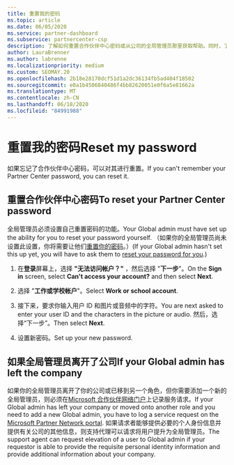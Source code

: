 ```yaml
---
title: 重置我的密码
ms.topic: article
ms.date: 06/05/2020
ms.service: partner-dashboard
ms.subservice: partnercenter-csp
description: 了解如何重置合作伙伴中心密码或从公司的全局管理员那里获取帮助。同时，了解如何添加新的合作伙伴中心全局管理员。
author: LauraBrenner
ms.author: labrenne
ms.localizationpriority: medium
ms.custom: SEOMAY.20
ms.openlocfilehash: 2b18e28170dcf51d1a2dc36134fb5ad404f18502
ms.sourcegitcommit: e0a1b4506840486f4bb82620051e0f6a5e81662a
ms.translationtype: MT
ms.contentlocale: zh-CN
ms.lasthandoff: 06/18/2020
ms.locfileid: "84991988"
---
```

# <a name="reset-my-password"></a><span data-ttu-id="5ca06-103">重置我的密码</span><span class="sxs-lookup"><span data-stu-id="5ca06-103">Reset my password</span></span>

<span data-ttu-id="5ca06-104">如果忘记了合作伙伴中心密码，可以对其进行重置。</span><span class="sxs-lookup"><span data-stu-id="5ca06-104">If you can't remember your Partner Center password, you can reset it.</span></span>

## <a name="to-reset-your-partner-center-password"></a><span data-ttu-id="5ca06-105">重置合作伙伴中心密码</span><span class="sxs-lookup"><span data-stu-id="5ca06-105">To reset your Partner Center password</span></span>

<span data-ttu-id="5ca06-106">全局管理员必须设置自己重置密码的功能。</span><span class="sxs-lookup"><span data-stu-id="5ca06-106">Your Global admin must have set up the ability for you to reset your password yourself.</span></span> <span data-ttu-id="5ca06-107">（如果你的全局管理员尚未设置此设置，你将需要让他们[重置你的密码](reset-a-user-password.md)。）</span><span class="sxs-lookup"><span data-stu-id="5ca06-107">(If your Global admin hasn't set this up yet, you will have to ask them to [reset your password for you](reset-a-user-password.md).)</span></span>

1. <span data-ttu-id="5ca06-108">在**登录**屏幕上，选择 **"无法访问帐户？"** ，然后选择 "**下一步**"。</span><span class="sxs-lookup"><span data-stu-id="5ca06-108">On the **Sign in** screen, select **Can't access your account?** and then select **Next**.</span></span>

2. <span data-ttu-id="5ca06-109">选择 "**工作或学校帐户**"。</span><span class="sxs-lookup"><span data-stu-id="5ca06-109">Select **Work or school account**.</span></span>

3. <span data-ttu-id="5ca06-110">接下来，要求你输入用户 ID 和图片或音频中的字符。</span><span class="sxs-lookup"><span data-stu-id="5ca06-110">You are next asked to enter your user ID and the characters in the picture or audio.</span></span> <span data-ttu-id="5ca06-111">然后，选择“下一步”。</span><span class="sxs-lookup"><span data-stu-id="5ca06-111">Then select **Next**.</span></span>

4. <span data-ttu-id="5ca06-112">设置新密码。</span><span class="sxs-lookup"><span data-stu-id="5ca06-112">Set up your new password.</span></span>

## <a name="if-your-global-admin-has-left-the-company"></a><span data-ttu-id="5ca06-113">如果全局管理员离开了公司</span><span class="sxs-lookup"><span data-stu-id="5ca06-113">If your Global admin has left the company</span></span>

<span data-ttu-id="5ca06-114">如果你的全局管理员离开了你的公司或已移到另一个角色，但你需要添加一个新的全局管理员，则必须在[Microsoft 合作伙伴网络门户](https://partner.microsoft.com/commercial#/)上记录服务请求。</span><span class="sxs-lookup"><span data-stu-id="5ca06-114">If your Global admin has left your company or moved onto another role and you need to add a new Global admin, you have to log a service request on the [Microsoft Partner Network portal](https://partner.microsoft.com/commercial#/).</span></span> <span data-ttu-id="5ca06-115">如果请求者能够提供必要的个人身份信息并提供有关公司的其他信息，则支持代理可以请求将用户提升为全局管理员。</span><span class="sxs-lookup"><span data-stu-id="5ca06-115">The support agent can request elevation of a user to Global admin if your requestor is able to provide the requisite personal identity information and provide additional information about your company.</span></span>

